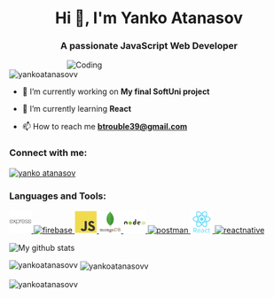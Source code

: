 <h1 align="center">Hi 👋, I'm Yanko Atanasov</h1>
<h3 align="center">A passionate JavaScript Web Developer</h3>
<img align="right" alt="Coding" width="400" src="https://cdn.dribbble.com/users/1162077/screenshots/3848914/programmer.gif">

<p align="left"> <img src="https://komarev.com/ghpvc/?username=yankoatanasovv&label=Profile%20views&color=0e75b6&style=flat" alt="yankoatanasovv" /> </p>

- 🔭 I’m currently working on **My final SoftUni project**

- 🌱 I’m currently learning **React**

- 📫 How to reach me **btrouble39@gmail.com**

<h3 align="left">Connect with me:</h3>
<p align="left">
<a href="https://fb.com/yanko atanasov" target="blank"><img align="center" src="https://raw.githubusercontent.com/rahuldkjain/github-profile-readme-generator/master/src/images/icons/Social/facebook.svg" alt="yanko atanasov" height="30" width="40" /></a>
</p>

<h3 align="left">Languages and Tools:</h3>
<p align="left"> <a href="https://expressjs.com" target="_blank" rel="noreferrer"> <img src="https://raw.githubusercontent.com/devicons/devicon/master/icons/express/express-original-wordmark.svg" alt="express" width="40" height="40"/> </a> <a href="https://firebase.google.com/" target="_blank" rel="noreferrer"> <img src="https://www.vectorlogo.zone/logos/firebase/firebase-icon.svg" alt="firebase" width="40" height="40"/> </a> <a href="https://developer.mozilla.org/en-US/docs/Web/JavaScript" target="_blank" rel="noreferrer"> <img src="https://raw.githubusercontent.com/devicons/devicon/master/icons/javascript/javascript-original.svg" alt="javascript" width="40" height="40"/> </a> <a href="https://www.mongodb.com/" target="_blank" rel="noreferrer"> <img src="https://raw.githubusercontent.com/devicons/devicon/master/icons/mongodb/mongodb-original-wordmark.svg" alt="mongodb" width="40" height="40"/> </a> <a href="https://nodejs.org" target="_blank" rel="noreferrer"> <img src="https://raw.githubusercontent.com/devicons/devicon/master/icons/nodejs/nodejs-original-wordmark.svg" alt="nodejs" width="40" height="40"/> </a> <a href="https://postman.com" target="_blank" rel="noreferrer"> <img src="https://www.vectorlogo.zone/logos/getpostman/getpostman-icon.svg" alt="postman" width="40" height="40"/> </a> <a href="https://reactjs.org/" target="_blank" rel="noreferrer"> <img src="https://raw.githubusercontent.com/devicons/devicon/master/icons/react/react-original-wordmark.svg" alt="react" width="40" height="40"/> </a> <a href="https://reactnative.dev/" target="_blank" rel="noreferrer"> <img src="https://reactnative.dev/img/header_logo.svg" alt="reactnative" width="40" height="40"/> </a> </p>

<img align="center" src="https://github-readme-streak-stats.herokuapp.com?user=YankoAtanasovv&theme=vue-dark&hide_border=true&date_format=M%20j%5B%2C%20Y%5D" alt="My github stats" >

<p><img align="left" src="https://github-readme-stats.vercel.app/api/top-langs?username=yankoatanasovv&show_icons=true&locale=en&layout=compact" alt="yankoatanasovv" ></p>

<p>&nbsp;<img align="center" src="https://github-readme-stats.vercel.app/api?username=yankoatanasovv&show_icons=true&locale=en" alt="yankoatanasovv" ></p>

<p><img align="center" src="https://github-readme-streak-stats.herokuapp.com/?user=yankoatanasovv&" alt="yankoatanasovv" ></p>
